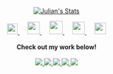 <p align="center">
  <a href="https://github.com/mavaddat" class="rich-diff-level-one">
    <img src="https://github-readme-stats.vercel.app/api?username=mavaddat&title_color=333&text_color=777" alt="Julian's Stats" >
  </a>
</p>

<p align="center">
  <a href="https://dev.to/mavaddat">
    <img src="https://camo.githubusercontent.com/6bc5e62e0bf5e21ab8054b731540529bbc8e01b3/68747470733a2f2f6432666c746978307632653073622e636c6f756466726f6e742e6e65742f6465762d62616467652e737667" width="24px"/>
  </a>
  &emsp;
  <a href= "https://instagram.com/mavaddatj">
    <img src="https://img.icons8.com/ios-glyphs/256/000000/instagram-new.svg" width="28px"/>
  </a>
  &emsp;
  <a href="https://www.buymeacoffee.com/mavaddat">
    <img src="https://img.icons8.com/ios-glyphs/256/000000/coffee.png" width="30px"/>
  </a> 
  &emsp;
  <a href="https://dev.to/mavaddat">
    <img src="https://img.icons8.com/material/256/000000/globe--v1.png" width="28px"/>
  </a>
  &emsp;
  <a href="https://linkedin.com/in/mavaddat">
    <img src="https://img.icons8.com/ios-filled/256/000000/linkedin.svg" width="26px"/>
  </a>
  <br><br>
  <strong>Check out my work below!</strong>
  <br><br>
  <a href="https://badges.mavaddat.dev">
    <img src="https://img.shields.io/badge/visits/mavaddat/mavaddat?style=flat-square&color=black&logo=github">
  </a>
  <a href="https://badges.mavaddat.dev">
    <img src="https://img.shields.io/badge/years/mavaddat?style=flat-square&color=black&logo=github">
  </a>
  <a href="https://badges.mavaddat.dev">
    <img src="https://img.shields.io/badge/repos/mavaddat?style=flat-square&color=black&logo=github">
  </a>
  <a href="https://badges.mavaddat.dev">
    <img src="https://img.shields.io/badge/gists/mavaddat?style=flat-square&color=black&logo=github">
  </a>
  <a href="https://badges.mavaddat.dev">
    <img src="https://img.shields.io/badge/commits/monthly/mavaddat?style=flat-square&color=black&logo=github">
  </a>
</p>
